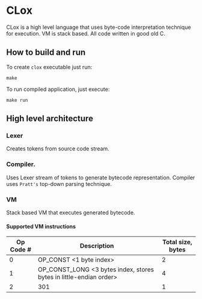 # CLox
CLox is a high level language that uses byte-code interpretation technique for execution. VM is stack based. All code written in good old C.

## How to build and run
To create `clox` executable just run:
```
make 
```
To run compiled application, just execute:
```
make run
```

## High level architecture

### Lexer
Creates tokens from source code stream.

### Compiler.
Uses Lexer stream of tokens to generate bytecode representation. Compiler uses `Pratt's` top-down parsing technique.

### VM
Stack based VM that executes generated bytecode.

#### Supported VM instructions

| Op Code # | Description                                                        | Total size, bytes |
|-----------|--------------------------------------------------------------------|-------------------|
| 0         | OP_CONST <1 byte index>                                            | 2                 |
| 1         | OP_CONST_LONG <3 bytes index, stores bytes in little-endian order> | 4                 |
| 2         | 301                                                                | 1                 |